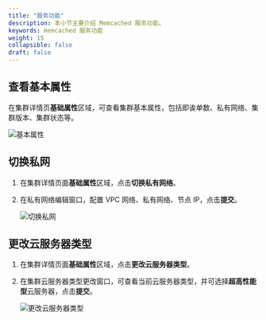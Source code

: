 ```yaml
---
title: "服务功能"
description: 本小节主要介绍 Memcached 服务功能。 
keywords: memcached 服务功能
weight: 15
collapsible: false
draft: false
---
```


## 查看基本属性

在集群详情页**基础属性**区域，可查看集群基本属性，包括即诶单数、私有网络、集群版本、集群状态等。

![基本属性](../../_images/check_basic_info.png)

## 切换私网

1. 在集群详情页面**基础属性**区域，点击**切换私有网络**。

2. 在私有网络编辑窗口，配置 VPC 网络、私有网络、节点 IP，点击**提交**。

   ![切换私网](../../_images/change_vxnet.png)

## 更改云服务器类型

1. 在集群详情页面**基础属性**区域，点击**更改云服务器类型**。
   
2. 在集群云服务器类型更改窗口，可查看当前云服务器类型，并可选择**超高性能型**云服务器，点击**提交**。

   ![更改云服务器类型](../../_images/change_host_type.png)
